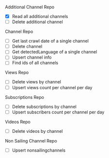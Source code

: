 Additional Channel Repo

- [x] Read all additional channels
- [ ] Delete additional channel

Channel Repo

- [ ] Get last crawl date of a single channel
- [ ] Delete channel
- [ ] Get detectedLanguage of a single channel
- [ ] Upsert channel info
- [ ] Find ids of all channels

Views Repo

- [ ] Delete views by channel
- [ ] Upsert views count per channel per day

Subscriptions Repo

- [ ] Delete subscriptions by channel
- [ ] Upsert subscribers count per channel per day

Videos Repo

- [ ] Delete videos by channel

Non Sailing Channel Repo

- [ ] Upsert nonsailingchannels
